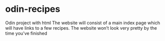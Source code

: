 # odin-recipes

Odin project with html
The website will consist of a main index page which will have links to a few recipes. The website won’t look very pretty by the time you’ve finished
